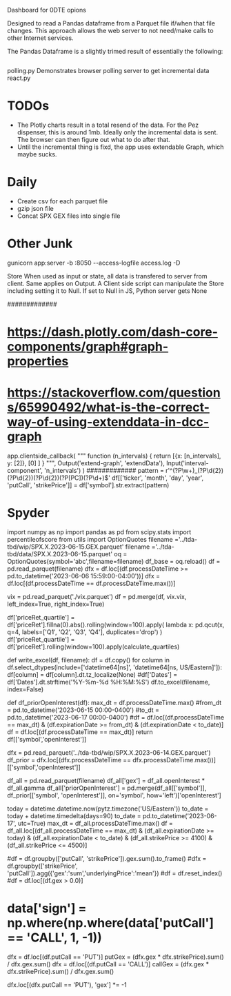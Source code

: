 Dashboard for 0DTE opions

Designed to read a Pandas dataframe from a Parquet file if/when that file changes.
This approach allows the web server to not need/make calls to other Internet services.

The Pandas Dataframe is a slightly trimed result of essentially the following:
```curl --no-progress-meter -X GET "https://api.tdameritrade.com/v1/marketdata/chains?apikey=${TDA_CLIENT_ID}&symbol=%24SPX.X&strikeCount=50&fromDate=$d0&toDate=$d0" -o $filename
```
polling.py Demonstrates browser polling server to get incremental data
react.py

# TODOs
* The Plotly charts result in a total resend of the data. For the Pez dispenser, this is around 1mb. Ideally only the incremental data is sent. The browser can then figure out what to do after that.
* Until the incremental thing is fixd, the app uses extendable Graph, which maybe sucks.

# Daily
* Create csv for each parquet file
* gzip json file
* Concat SPX GEX files into single file

# Other Junk
gunicorn app:server -b :8050 --access-logfile access.log -D

Store
When used as input or state, all data is transfered to server from client. Same applies on Output.
A Client side script can manipulate the Store including setting it to Null. If set to Null in JS, Python server gets None


#############
# https://dash.plotly.com/dash-core-components/graph#graph-properties
# https://stackoverflow.com/questions/65990492/what-is-the-correct-way-of-using-extenddata-in-dcc-graph
app.clientside_callback(
    """
    function (n_intervals) {
        return [{x: [n_intervals], y: [2]}, [0] ]
    }
    """,
    Output('extend-graph', 'extendData'),
    Input('interval-component', 'n_intervals')
)
#############
pattern = r'^(?P<ticker>\w+)_(?P<month>\d{2})(?P<day>\d{2})(?P<year>\d{2})(?P<putCall>[PC])(?P<strikePrice>\d+)$'
df[['ticker', 'month', 'day', 'year', 'putCall', 'strikePrice']] = df['symbol'].str.extract(pattern)


# Spyder
import numpy as np
import pandas as pd
from scipy.stats import percentileofscore
from utils import OptionQuotes
filename ='../tda-tbd/wip/SPX.X.2023-06-15.GEX.parquet'
filename ='../tda-tbd/data/SPX.X.2023-06-15.parquet'
oq = OptionQuotes(symbol='abc',filename=filename)
df_base = oq.reload()
df = pd.read_parquet(filename)
dfx = df.loc[(df.processDateTime >= pd.to_datetime('2023-06-06 15:59:00-04:00'))]
dfx = df.loc[(df.processDateTime == df.processDateTime.max())]

vix = pd.read_parquet('./vix.parquet')
df = pd.merge(df, vix.vix, left_index=True, right_index=True)

df['priceRet_quartile'] = df['priceRet'].fillna(0).abs().rolling(window=100).apply(
    lambda x: pd.qcut(x, q=4, labels=['Q1', 'Q2', 'Q3', 'Q4'], duplicates='drop')
)
df['priceRet_quartile'] = df['priceRet'].rolling(window=100).apply(calculate_quartiles)


def write_excel(df, filename):
    df = df.copy()
    for column in df.select_dtypes(include=['datetime64[ns]', 'datetime64[ns, US/Eastern]']):
        df[column] = df[column].dt.tz_localize(None)
        #df['Dates'] = df['Dates'].dt.strftime('%Y-%m-%d %H:%M:%S')
    df.to_excel(filename, index=False)

def df_priorOpenInterest(df):
    max_dt = df.processDateTime.max()
    #from_dt = pd.to_datetime('2023-06-15 00:00-0400')
    #to_dt = pd.to_datetime('2023-06-17 00:00-0400')
    #df = df.loc[(df.processDateTime == max_dt) & (df.expirationDate >= from_dt) & (df.expirationDate < to_date)]
    df = df.loc[(df.processDateTime == max_dt)]
    return df[['symbol','openInterest']]

dfx = pd.read_parquet('../tda-tbd/wip/SPX.X.2023-06-14.GEX.parquet')
df_prior = dfx.loc[(dfx.processDateTime == dfx.processDateTime.max())][['symbol','openInterest']]

df_all = pd.read_parquet(filename)
df_all['gex'] = df_all.openInterest * df_all.gamma
df_all['priorOpenInterest'] = pd.merge(df_all[['symbol']], df_prior[['symbol', 'openInterest']], on='symbol', how='left')['openInterest']

today = datetime.datetime.now(pytz.timezone('US/Eastern'))
to_date = today + datetime.timedelta(days=90)
to_date = pd.to_datetime('2023-06-17', utc=True)
max_dt = df_all.processDateTime.max()
df = df_all.loc[(df_all.processDateTime == max_dt) & (df_all.expirationDate >= today) & (df_all.expirationDate < to_date) & (df_all.strikePrice >= 4100) & (df_all.strikePrice <= 4500)]


#df = df.groupby(['putCall', 'strikePrice']).gex.sum().to_frame()
#dfx = df.groupby(['strikePrice', 'putCall']).agg({'gex':'sum','underlyingPrice':'mean'})
#df = df.reset_index()
#df = df.loc[(df.gex > 0.0)]

# data['sign'] = np.where(np.where(data['putCall'] == 'CALL', 1, -1))
dfx = df.loc[(df.putCall == 'PUT')]
putGex = (dfx.gex * dfx.strikePrice).sum() / dfx.gex.sum()
dfx = df.loc[(df.putCall == 'CALL')]
callGex = (dfx.gex * dfx.strikePrice).sum() / dfx.gex.sum()

dfx.loc[(dfx.putCall == 'PUT'), 'gex'] *= -1
